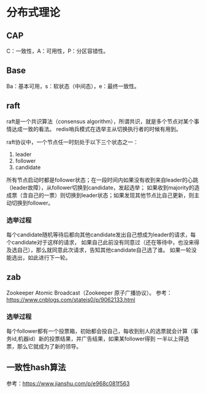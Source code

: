 # 分布式理论
## CAP
C：一致性，A：可用性，P：分区容错性。
## Base
Ba：基本可用，s：软状态（中间态），e：最终一致性。
## raft
raft是一个共识算法（consensus algorithm），所谓共识，就是多个节点对某个事情达成一致的看法。
redis哨兵模式在选举主从切换执行者的时候有用到。

raft协议中，一个节点任一时刻处于以下三个状态之一：
1. leader
2. follower
3. candidate

所有节点启动时都是follower状态；在一段时间内如果没有收到来自leader的心跳（leader故障），从follower切换到candidate，发起选举；
如果收到majority的造成票（含自己的一票）则切换到leader状态；如果发现其他节点比自己更新，则主动切换到follower。
### 选举过程
每个candidate随机等待后都向其他candidate发出自己想成为leader的请求，每个candidate对于这样的请求，
如果自己此前没有同意过（还在等待中，也没来得及选自己），那么就同意此次请求，告知其他candidate自己选了谁。
如果一轮没能选出，如此进行下一轮。
## zab
Zookeeper Atomic Broadcast（Zookeeper 原子广播协议）。
参考：https://www.cnblogs.com/stateis0/p/9062133.html
### 选举过程
每个follower都有一个投票箱，初始都会投自己，每收到别人的选票就会计算（事务id,机器id）新的投票结果，并广告结果，如果某follower得到
一半以上得选票，那么它就成为了新的领导。

## 一致性hash算法
参考：https://www.jianshu.com/p/e968c081f563